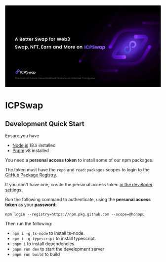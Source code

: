 ![](https://raw.githubusercontent.com/ICPSwap-Labs/icpswap-frontend/main/apps/swap/public/og_image.png)

# ICPSwap

## Development Quick Start

Ensure you have

- [Node.js](https://nodejs.org) 18.x installed
- [Pnpm](https://pnpm.io/) v8 installed

You need a **personal access token** to install some of our npm packages.

The token must have the `repo` and `read:packages` scopes to login to the [GitHub Package Registry](https://docs.github.com/en/packages/working-with-a-github-packages-registry/working-with-the-npm-registry#authenticating-to-github-packages).

If you don't have one, create the personal access token [in the developer settings](https://github.com/settings/tokens).

Run the following command to authenticate, using the **personal access token** as your **password**:

```
npm login --registry=https://npm.pkg.github.com --scope=@honopu
```

Then run the following:

- `npm i -g ts-node` to install ts-node.
- `npm i -g typescript` to install typescript.
- `pnpm i` to install dependencies.
- `pnpm run dev` to start the development server
- `pnpm run build` to build
